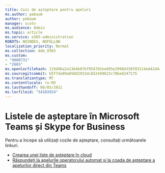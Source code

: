 ```yaml
---
title: Cozi de așteptare pentru apeluri
ms.author: pebaum
author: pebaum
manager: scotv
ms.audience: Admin
ms.topic: article
ms.service: o365-administration
ROBOTS: NOINDEX, NOFOLLOW
localization_priority: Normal
ms.collection: Adm_O365
ms.custom:
- "9000731"
- "2665"
ms.openlocfilehash: 119496a2a13b4b07bf954702eed95e29984358f03114ed42d44c26a422292836
ms.sourcegitcommit: b5f7da89a650d2915dc652449623c78be6247175
ms.translationtype: MT
ms.contentlocale: ro-RO
ms.lasthandoff: 08/05/2021
ms.locfileid: "54103924"
---
```

# <a name="call-queues-in-microsoft-teams-and-skype-for-business"></a>Listele de așteptare în Microsoft Teams și Skype for Business 

Pentru a începe să utilizați cozile de așteptare, consultați următoarele linkuri.

- [Crearea unei liste de așteptare în cloud](https://docs.microsoft.com/microsoftteams/create-a-phone-system-call-queue)
- [Răspundeți la apelurile operatorului automat și la coada de așteptare a apelurilor direct din Teams](https://docs.microsoft.com/microsoftteams/answer-auto-attendant-and-call-queue-calls)